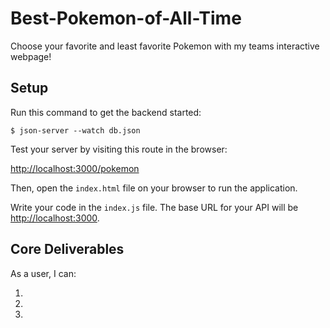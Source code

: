# Best-Pokemon-of-All-Time

Choose your favorite and least favorite Pokemon with my teams interactive webpage!

## Setup
Run this command to get the backend started:

```console
$ json-server --watch db.json
```

Test your server by visiting this route in the browser:

[http://localhost:3000/pokemon](http://localhost:3000/pokemon)

Then, open the `index.html` file on your browser to run the application.

Write your code in the `index.js` file. The base URL for your API will be
[http://localhost:3000](http://localhost:3000).


## Core Deliverables

As a user, I can:

1.

2.

3.
